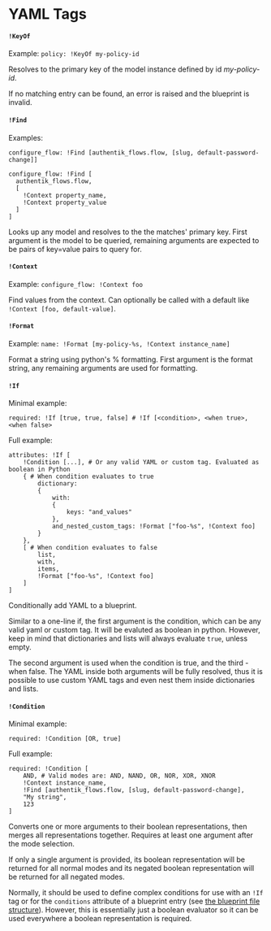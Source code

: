 # YAML Tags

#### `!KeyOf`

Example: `policy: !KeyOf my-policy-id`

Resolves to the primary key of the model instance defined by id _my-policy-id_.

If no matching entry can be found, an error is raised and the blueprint is invalid.

#### `!Find`

Examples:

`configure_flow: !Find [authentik_flows.flow, [slug, default-password-change]]`

```
configure_flow: !Find [
  authentik_flows.flow,
  [
    !Context property_name,
    !Context property_value
  ]
]
```

Looks up any model and resolves to the the matches' primary key.
First argument is the model to be queried, remaining arguments are expected to be pairs of key=value pairs to query for.

#### `!Context`

Example: `configure_flow: !Context foo`

Find values from the context. Can optionally be called with a default like `!Context [foo, default-value]`.

#### `!Format`

Example: `name: !Format [my-policy-%s, !Context instance_name]`

Format a string using python's % formatting. First argument is the format string, any remaining arguments are used for formatting.

#### `!If`

Minimal example:

`required: !If [true, true, false] # !If [<condition>, <when true>, <when false>`

Full example:

```
attributes: !If [
    !Condition [...], # Or any valid YAML or custom tag. Evaluated as boolean in Python
    { # When condition evaluates to true
        dictionary:
        {
            with:
            {
                keys: "and_values"
            },
            and_nested_custom_tags: !Format ["foo-%s", !Context foo]
        }
    },
    [ # When condition evaluates to false
        list,
        with,
        items,
        !Format ["foo-%s", !Context foo]
    ]
]
```

Conditionally add YAML to a blueprint.

Similar to a one-line if, the first argument is the condition, which can be any valid yaml or custom tag. It will be evaluted as boolean in python. However, keep in mind that dictionaries and lists will always evaluate `true`, unless empty.

The second argument is used when the condition is true, and the third - when false. The YAML inside both
arguments will be fully resolved, thus it is possible to use custom YAML tags and even nest them inside
dictionaries and lists.

#### `!Condition`

Minimal example:

`required: !Condition [OR, true]`

Full example:

```
required: !Condition [
    AND, # Valid modes are: AND, NAND, OR, NOR, XOR, XNOR
    !Context instance_name,
    !Find [authentik_flows.flow, [slug, default-password-change],
    "My string",
    123
]
```

Converts one or more arguments to their boolean representations, then merges all representations together.
Requires at least one argument after the mode selection.

If only a single argument is provided, its boolean representation will be returned for all normal modes and its negated boolean representation will be returned for all negated modes.

Normally, it should be used to define complex conditions for use with an `!If` tag or for the `conditions` attribute of a blueprint entry (see [the blueprint file structure](./structure.md)). However, this is essentially just a boolean evaluator so it can be used everywhere a boolean representation is required.
